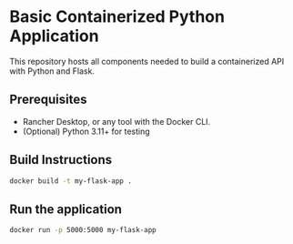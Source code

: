 # Basic Containerized Python Application

This repository hosts all components needed to build a containerized API with Python and Flask.

## Prerequisites

- Rancher Desktop, or any tool with the Docker CLI.
- (Optional) Python 3.11+ for testing

## Build Instructions

```bash
docker build -t my-flask-app .
```

## Run the application

```bash
docker run -p 5000:5000 my-flask-app
```

